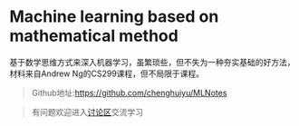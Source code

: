 # Machine learning based on mathematical method

基于数学思维方式来深入机器学习，虽繁琐些，但不失为一种夯实基础的好方法，材料来自Andrew Ng的CS299课程，但不局限于课程。

> Github地址:https://github.com/chenghuiyu/MLNotes

> 有问题欢迎进入[讨论区](https://github.com/chenghuiyu/MLNotes/issues)交流学习


